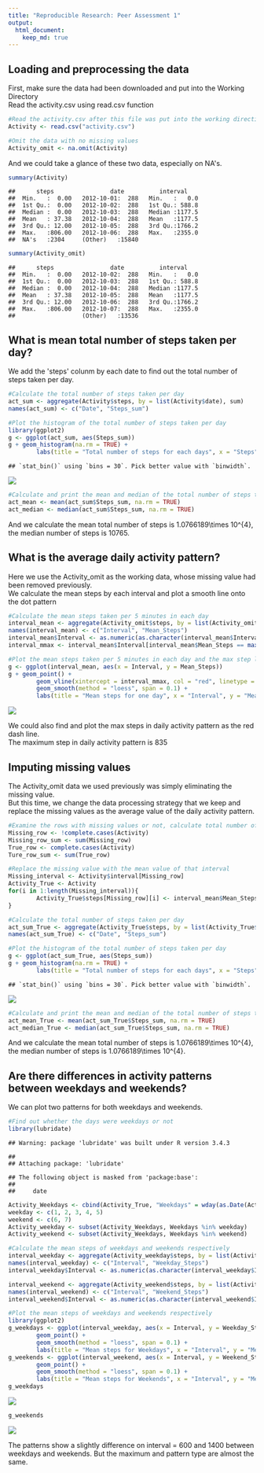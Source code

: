 ```yaml
---
title: "Reproducible Research: Peer Assessment 1"
output: 
  html_document:
    keep_md: true
---
```



## Loading and preprocessing the data
First, make sure the data had been downloaded and put into the Working Directory  
Read the activity.csv using read.csv function


```r
#Read the activity.csv after this file was put into the working direction
Activity <- read.csv("activity.csv")

#Omit the data with no missing values
Activity_omit <- na.omit(Activity)
```

And we could take a glance of these two data, especially on NA's.


```r
summary(Activity)
```

```
##      steps                date          interval     
##  Min.   :  0.00   2012-10-01:  288   Min.   :   0.0  
##  1st Qu.:  0.00   2012-10-02:  288   1st Qu.: 588.8  
##  Median :  0.00   2012-10-03:  288   Median :1177.5  
##  Mean   : 37.38   2012-10-04:  288   Mean   :1177.5  
##  3rd Qu.: 12.00   2012-10-05:  288   3rd Qu.:1766.2  
##  Max.   :806.00   2012-10-06:  288   Max.   :2355.0  
##  NA's   :2304     (Other)   :15840
```

```r
summary(Activity_omit)
```

```
##      steps                date          interval     
##  Min.   :  0.00   2012-10-02:  288   Min.   :   0.0  
##  1st Qu.:  0.00   2012-10-03:  288   1st Qu.: 588.8  
##  Median :  0.00   2012-10-04:  288   Median :1177.5  
##  Mean   : 37.38   2012-10-05:  288   Mean   :1177.5  
##  3rd Qu.: 12.00   2012-10-06:  288   3rd Qu.:1766.2  
##  Max.   :806.00   2012-10-07:  288   Max.   :2355.0  
##                   (Other)   :13536
```

## What is mean total number of steps taken per day?
We add the 'steps' colunm by each date to find out the total number of steps taken per day.


```r
#Calculate the total number of steps taken per day
act_sum <- aggregate(Activity$steps, by = list(Activity$date), sum)
names(act_sum) <- c("Date", "Steps_sum")

#Plot the histogram of the total number of steps taken per day
library(ggplot2)
g <- ggplot(act_sum, aes(Steps_sum))
g + geom_histogram(na.rm = TRUE) + 
        labs(title = "Total number of steps for each days", x = "Steps")
```

```
## `stat_bin()` using `bins = 30`. Pick better value with `binwidth`.
```

![](PA1_template_files/figure-html/unnamed-chunk-3-1.png)<!-- -->

```r
#Calculate and print the mean and median of the total number of steps taken per day
act_mean <- mean(act_sum$Steps_sum, na.rm = TRUE)
act_median <- median(act_sum$Steps_sum, na.rm = TRUE)
```

And we calculate the mean total number of steps is 1.0766189\times 10^{4}, the median number of steps is 10765.

## What is the average daily activity pattern?
Here we use the Activity_omit as the working data, whose missing value had been removed previously.  
We calculate the mean steps by each interval and plot a smooth line onto the dot pattern


```r
#Calculate the mean steps taken per 5 minutes in each day
interval_mean <- aggregate(Activity_omit$steps, by = list(Activity_omit$interval), mean)
names(interval_mean) <- c("Interval", "Mean_Steps")
interval_mean$Interval <- as.numeric(as.character(interval_mean$Interval))
interval_mmax <- interval_mean$Interval[interval_mean$Mean_Steps == max(interval_mean$Mean_Steps)]

#Plot the mean steps taken per 5 minutes in each day and the max step line
g <- ggplot(interval_mean, aes(x = Interval, y = Mean_Steps))
g + geom_point() + 
        geom_vline(xintercept = interval_mmax, col = "red", linetype = 2, lwd = 1) +
        geom_smooth(method = "loess", span = 0.1) +
        labs(title = "Mean steps for one day", x = "Interval", y = "Mean Steps")
```

![](PA1_template_files/figure-html/unnamed-chunk-4-1.png)<!-- -->

We could also find and plot the max steps in daily activity pattern as the red dash line.  
The maximum step in daily activity pattern is 835

## Imputing missing values
The Activity_omit data we used previously was simply eliminating the missing value.  
But this time, we change the data processing strategy that we keep and replace the missing values as the average value of the daily activity pattern.


```r
#Examine the rows with missing values or not, calculate total number of each
Missing_row <- !complete.cases(Activity)
Missing_row_sum <- sum(Missing_row)
True_row <- complete.cases(Activity)
Ture_row_sum <- sum(True_row)

#Replace the missing value with the mean value of that interval
Missing_interval <- Activity$interval[Missing_row]
Activity_True <- Activity
for(i in 1:length(Missing_interval)){
        Activity_True$steps[Missing_row][i] <- interval_mean$Mean_Steps[interval_mean$Interval == Missing_interval[i]]
}

#Calculate the total number of steps taken per day
act_sum_True <- aggregate(Activity_True$steps, by = list(Activity_True$date), sum)
names(act_sum_True) <- c("Date", "Steps_sum")

#Plot the histogram of the total number of steps taken per day
g <- ggplot(act_sum_True, aes(Steps_sum))
g + geom_histogram(na.rm = TRUE) + 
        labs(title = "Total number of steps for each days", x = "Steps")
```

```
## `stat_bin()` using `bins = 30`. Pick better value with `binwidth`.
```

![](PA1_template_files/figure-html/unnamed-chunk-5-1.png)<!-- -->

```r
#Calculate and print the mean and median of the total number of steps taken per day
act_mean_True <- mean(act_sum_True$Steps_sum, na.rm = TRUE)
act_median_True <- median(act_sum_True$Steps_sum, na.rm = TRUE)
```

And we calculate the mean total number of steps is 1.0766189\times 10^{4}, the median number of steps is 1.0766189\times 10^{4}.

## Are there differences in activity patterns between weekdays and weekends?
We can plot two patterns for both weekdays and weekends.


```r
#Find out whether the days were weekdays or not
library(lubridate)
```

```
## Warning: package 'lubridate' was built under R version 3.4.3
```

```
## 
## Attaching package: 'lubridate'
```

```
## The following object is masked from 'package:base':
## 
##     date
```

```r
Activity_Weekdays <- cbind(Activity_True, "Weekdays" = wday(as.Date(Activity_True$date)))
weekday <- c(1, 2, 3, 4, 5)
weekend <- c(6, 7)
Activity_weekday <- subset(Activity_Weekdays, Weekdays %in% weekday)
Activity_weekend <- subset(Activity_Weekdays, Weekdays %in% weekend)

#Calculate the mean steps of weekdays and weekends respectively
interval_weekday <- aggregate(Activity_weekday$steps, by = list(Activity_weekday$interval), mean)
names(interval_weekday) <- c("Interval", "Weekday_Steps")
interval_weekday$Interval <- as.numeric(as.character(interval_weekday$Interval))

interval_weekend <- aggregate(Activity_weekend$steps, by = list(Activity_weekend$interval), mean)
names(interval_weekend) <- c("Interval", "Weekend_Steps")
interval_weekend$Interval <- as.numeric(as.character(interval_weekend$Interval))

#Plot the mean steps of weekdays and weekends respectively
library(ggplot2)
g_weekdays <- ggplot(interval_weekday, aes(x = Interval, y = Weekday_Steps)) + 
        geom_point() + 
        geom_smooth(method = "loess", span = 0.1) +
        labs(title = "Mean steps for Weekdays", x = "Interval", y = "Mean Steps")
g_weekends <- ggplot(interval_weekend, aes(x = Interval, y = Weekend_Steps)) + 
        geom_point() + 
        geom_smooth(method = "loess", span = 0.1) +
        labs(title = "Mean steps for Weekends", x = "Interval", y = "Mean Steps")
g_weekdays
```

![](PA1_template_files/figure-html/unnamed-chunk-6-1.png)<!-- -->

```r
g_weekends
```

![](PA1_template_files/figure-html/unnamed-chunk-6-2.png)<!-- -->

The patterns show a slightly difference on interval = 600 and 1400 between weekdays and weekends. But the maximum and pattern type are almost the same.
